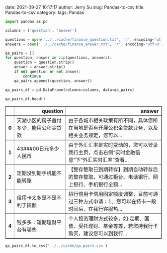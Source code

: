 date: 2021-09-27 10:17:17
author: Jerry Su
slug: Pandas-to-csv
title: Pandas-to-csv
category: 
tags: Pandas


```python
import pandas as pd
```


```python
columns = ['question', 'answer']
```


```python
questions = open('../../cache/finance_question.txt', 'r', encoding='utf-8').readlines()
answers = open('../../cache/finance_answer.txt', 'r', encoding='utf-8').readlines()
```


```python
qa_pairs = []
for question, answer in zip(questions, answers):
    question = question.strip()
    answer = answer.strip()
    if not question or not answer:
        continue
    qa_pairs.append((question, answer))
```


```python
qa_pairs_df = pd.DataFrame(columns=columns, data=qa_pairs)
```


```python
qa_pairs_df.head()
```




<div>
<style scoped>
    .dataframe tbody tr th:only-of-type {
        vertical-align: middle;
    }

    .dataframe tbody tr th {
        vertical-align: top;
    }

    .dataframe thead th {
        text-align: right;
    }
</style>
<table border="1" class="dataframe">
  <thead>
    <tr style="text-align: right;">
      <th></th>
      <th>question</th>
      <th>answer</th>
    </tr>
  </thead>
  <tbody>
    <tr>
      <th>0</th>
      <td>天湖小区的房子首付多少，能用公积金贷款</td>
      <td>由于各城市相关政策有所不同，具体您所在当地是否有开展公积金贷款业务，以及相关业务规定，您可以...</td>
    </tr>
    <tr>
      <th>1</th>
      <td>43###00日元多少人民币</td>
      <td>由于外汇汇率是实时变动的，您可以登录我行主页，点击右侧“实时金融信息”下“外汇实时汇率”查看...</td>
    </tr>
    <tr>
      <th>2</th>
      <td>定期没到期手机能不能转账</td>
      <td>【整存整取已到期转存】到期自动转存后的整存整取，可通过柜台、电话银行、网上银行、手机银行全额...</td>
    </tr>
    <tr>
      <th>3</th>
      <td>信用卡太多是不是不利于提额</td>
      <td>招行信用卡信用固定额度调整，目前可通过三种方式申请：1、您可以在持卡一段时间后，在我行客服热...</td>
    </tr>
    <tr>
      <th>4</th>
      <td>钱多多：短期理财平台有哪些</td>
      <td>个人投资理财方式较多，如:定期、国债、受托理财、基金等等，若您持我行卡购买，建议您可以到我行...</td>
    </tr>
  </tbody>
</table>
</div>




```python
qa_pairs_df.to_csv('../../cache/qa_pairs.csv')
```
